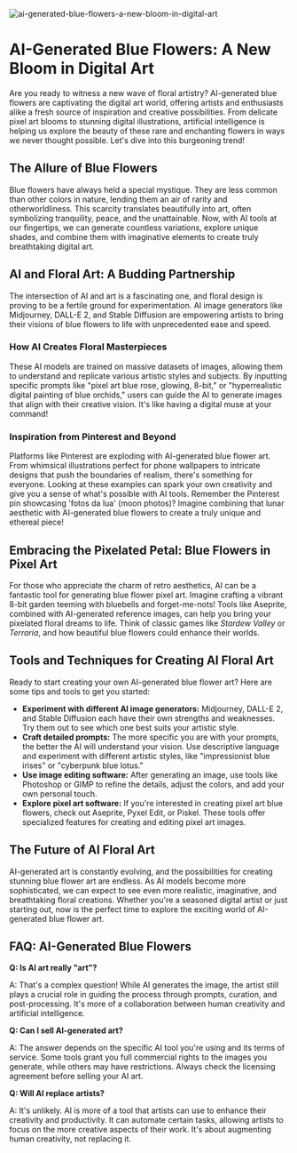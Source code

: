 ![ai-generated-blue-flowers-a-new-bloom-in-digital-art](https://images.pexels.com/photos/8386440/pexels-photo-8386440.jpeg?auto=compress&cs=tinysrgb&fit=crop&h=627&w=1200)

# AI-Generated Blue Flowers: A New Bloom in Digital Art

Are you ready to witness a new wave of floral artistry? AI-generated blue flowers are captivating the digital art world, offering artists and enthusiasts alike a fresh source of inspiration and creative possibilities. From delicate pixel art blooms to stunning digital illustrations, artificial intelligence is helping us explore the beauty of these rare and enchanting flowers in ways we never thought possible. Let's dive into this burgeoning trend!

## The Allure of Blue Flowers

Blue flowers have always held a special mystique. They are less common than other colors in nature, lending them an air of rarity and otherworldliness. This scarcity translates beautifully into art, often symbolizing tranquility, peace, and the unattainable. Now, with AI tools at our fingertips, we can generate countless variations, explore unique shades, and combine them with imaginative elements to create truly breathtaking digital art.

## AI and Floral Art: A Budding Partnership

The intersection of AI and art is a fascinating one, and floral design is proving to be a fertile ground for experimentation. AI image generators like Midjourney, DALL-E 2, and Stable Diffusion are empowering artists to bring their visions of blue flowers to life with unprecedented ease and speed. 

### How AI Creates Floral Masterpieces

These AI models are trained on massive datasets of images, allowing them to understand and replicate various artistic styles and subjects. By inputting specific prompts like "pixel art blue rose, glowing, 8-bit," or "hyperrealistic digital painting of blue orchids," users can guide the AI to generate images that align with their creative vision. It's like having a digital muse at your command!

### Inspiration from Pinterest and Beyond

Platforms like Pinterest are exploding with AI-generated blue flower art. From whimsical illustrations perfect for phone wallpapers to intricate designs that push the boundaries of realism, there's something for everyone. Looking at these examples can spark your own creativity and give you a sense of what's possible with AI tools. Remember the Pinterest pin showcasing 'fotos da lua' (moon photos)? Imagine combining that lunar aesthetic with AI-generated blue flowers to create a truly unique and ethereal piece!

## Embracing the Pixelated Petal: Blue Flowers in Pixel Art

For those who appreciate the charm of retro aesthetics, AI can be a fantastic tool for generating blue flower pixel art. Imagine crafting a vibrant 8-bit garden teeming with bluebells and forget-me-nots! Tools like Aseprite, combined with AI-generated reference images, can help you bring your pixelated floral dreams to life. Think of classic games like *Stardew Valley* or *Terraria*, and how beautiful blue flowers could enhance their worlds.

## Tools and Techniques for Creating AI Floral Art

Ready to start creating your own AI-generated blue flower art? Here are some tips and tools to get you started:

*   **Experiment with different AI image generators:** Midjourney, DALL-E 2, and Stable Diffusion each have their own strengths and weaknesses. Try them out to see which one best suits your artistic style.
*   **Craft detailed prompts:** The more specific you are with your prompts, the better the AI will understand your vision. Use descriptive language and experiment with different artistic styles, like "impressionist blue irises" or "cyberpunk blue lotus."
*   **Use image editing software:** After generating an image, use tools like Photoshop or GIMP to refine the details, adjust the colors, and add your own personal touch.
*   **Explore pixel art software:** If you're interested in creating pixel art blue flowers, check out Aseprite, Pyxel Edit, or Piskel. These tools offer specialized features for creating and editing pixel art images.

## The Future of AI Floral Art

AI-generated art is constantly evolving, and the possibilities for creating stunning blue flower art are endless. As AI models become more sophisticated, we can expect to see even more realistic, imaginative, and breathtaking floral creations. Whether you're a seasoned digital artist or just starting out, now is the perfect time to explore the exciting world of AI-generated blue flower art.

## FAQ: AI-Generated Blue Flowers

**Q: Is AI art really "art"?**

A: That's a complex question! While AI generates the image, the artist still plays a crucial role in guiding the process through prompts, curation, and post-processing. It's more of a collaboration between human creativity and artificial intelligence.

**Q: Can I sell AI-generated art?**

A: The answer depends on the specific AI tool you're using and its terms of service. Some tools grant you full commercial rights to the images you generate, while others may have restrictions. Always check the licensing agreement before selling your AI art.

**Q: Will AI replace artists?**

A: It's unlikely. AI is more of a tool that artists can use to enhance their creativity and productivity. It can automate certain tasks, allowing artists to focus on the more creative aspects of their work. It's about augmenting human creativity, not replacing it.
